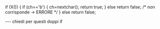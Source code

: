 if (X()) {
    if (ch=='b') { ch=nextchar(); return true; }
    else return false; /* non corrisponde → ERRORE */
} else 
    return false;

--- chiedi per questi doppi if